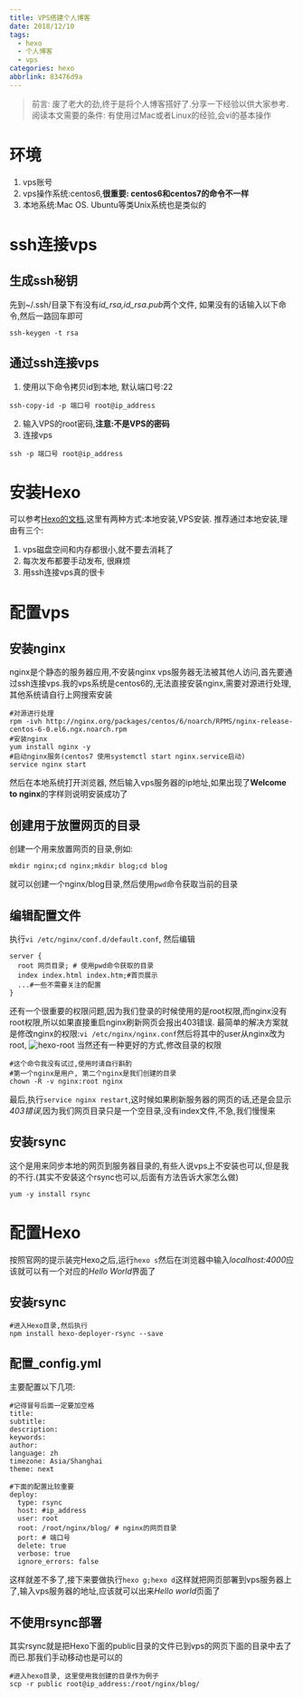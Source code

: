 ```yaml
---
title: VPS搭建个人博客
date: 2018/12/10
tags:
  - hexo
  - 个人博客
  - vps
categories: hexo
abbrlink: 83476d9a
---
```

> 前言: 废了老大的劲,终于是将个人博客搭好了.分享一下经验以供大家参考.阅读本文需要的条件: 有使用过Mac或者Linux的经验,会vi的基本操作

# 环境

1. vps账号
2. vps操作系统:centos6,**很重要: centos6和centos7的命令不一样**
3. 本地系统:Mac OS. Ubuntu等类Unix系统也是类似的

# ssh连接vps
## 生成ssh秘钥
先到~/.ssh/目录下有没有*id_rsa,id_rsa.pub*两个文件,
如果没有的话输入以下命令,然后一路回车即可
```Shell
ssh-keygen -t rsa
```

## 通过ssh连接vps
1. 使用以下命令拷贝id到本地, 默认端口号:22
```Shell 
ssh-copy-id -p 端口号 root@ip_address
```
2. 输入VPS的root密码,**注意:不是VPS的密码**
3. 连接vps
```Shell
ssh -p 端口号 root@ip_address
```
# 安装Hexo
可以参考[Hexo的文档](https://hexo.io/zh-cn/docs/),这里有两种方式:本地安装,VPS安装.
推荐通过本地安装,理由有三个:
1. vps磁盘空间和内存都很小,就不要去消耗了
2. 每次发布都要手动发布, 很麻烦
3. 用ssh连接vps真的很卡

# 配置vps
## 安装nginx
nginx是个静态的服务器应用,不安装nginx vps服务器无法被其他人访问,首先要通过ssh连接vps.我的vps系统是centos6的,无法直接安装nginx,需要对源进行处理,其他系统请自行上网搜索安装
```Shell
#对源进行处理
rpm -ivh http://nginx.org/packages/centos/6/noarch/RPMS/nginx-release-centos-6-0.el6.ngx.noarch.rpm
#安装nginx
yum install nginx -y
#启动nginx服务(centos7 使用systemctl start nginx.service启动)
service nginx start
```
然后在本地系统打开浏览器, 然后输入vps服务器的ip地址,如果出现了**Welcome to
nginx**的字样则说明安装成功了

## 创建用于放置网页的目录
创建一个用来放置网页的目录,例如: 
```Shell
mkdir nginx;cd nginx;mkdir blog;cd blog
```
就可以创建一个nginx/blog目录,然后使用`pwd`命令获取当前的目录

## 编辑配置文件
执行`vi /etc/nginx/conf.d/default.conf`, 然后编辑
```Shell
server {
  root 网页目录; # 使用pwd命令获取的目录
  index index.html index.htm;#首页展示
  ...#一些不需要关注的配置
}
```
还有一个很重要的权限问题,因为我们登录的时候使用的是root权限,而nginx没有root权限,所以如果直接重启nginx刷新网页会报出403错误.
最简单的解决方案就是修改nginx的权限:`vi /etc/nginx/nginx.conf`然后将其中的user从nginx改为root, 
![hexo-root](nginx-config.png)
当然还有一种更好的方式,修改目录的权限
```Shell
#这个命令我没有试过,使用时请自行斟酌
#第一个nginx是用户, 第二个nginx是我们创建的目录
chown -R -v nginx:root nginx
```
最后,执行`service nginx restart`,这时候如果刷新服务器的网页的话,还是会显示*403错误*,因为我们网页目录只是一个空目录,没有index文件,不急,我们慢慢来

## 安装rsync
这个是用来同步本地的网页到服务器目录的,有些人说vps上不安装也可以,但是我的不行.(其实不安装这个rsync也可以,后面有方法告诉大家怎么做)
```Shell
yum -y install rsync
```

# 配置Hexo
按照官网的提示装完Hexo之后,运行`hexo s`然后在浏览器中输入*localhost:4000*应该就可以有一个对应的*Hello World*界面了

## 安装rsync
```Shell
#进入Hexo目录,然后执行
npm install hexo-deployer-rsync --save
```
## 配置_config.yml
主要配置以下几项:
```Shell
#记得冒号后面一定要加空格
title: 
subtitle:
description: 
keywords:
author: 
language: zh
timezone: Asia/Shanghai
theme: next

#下面的配置比较重要
deploy:
  type: rsync
  host: #ip_address
  user: root
  root: /root/nginx/blog/ # nginx的网页目录
  port: # 端口号
  delete: true
  verbose: true
  ignore_errors: false
```
这样就差不多了,接下来要做执行`hexo g;hexo d`这样就把网页部署到vps服务器上了,输入vps服务器的地址,应该就可以出来*Hello world*页面了

## 不使用rsync部署
其实rsync就是把Hexo下面的public目录的文件已到vps的网页下面的目录中去了而已.那我们手动移动也是可以的
```Shell
#进入hexo目录, 这里使用我创建的目录作为例子
scp -r public root@ip_address:/root/nginx/blog/ 
```


